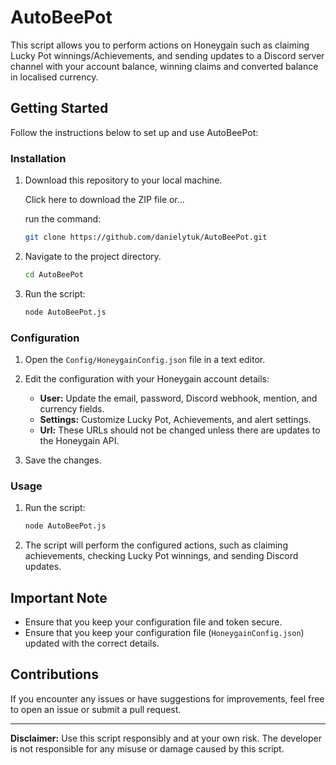 # AutoBeePot

This script allows you to perform actions on Honeygain such as claiming Lucky Pot winnings/Achievements, and sending updates to a Discord server channel with your account balance, winning claims and converted balance in localised currency.

## Getting Started

Follow the instructions below to set up and use AutoBeePot:

### Installation

1. Download this repository to your local machine.
   
   Click here to download the ZIP file or...

   run the command:
   
   ```bash
   git clone https://github.com/danielytuk/AutoBeePot.git
   ```

3. Navigate to the project directory.
   ```bash
   cd AutoBeePot
   ```

4. Run the script:
   ```bash
   node AutoBeePot.js
   ```

### Configuration

1. Open the `Config/HoneygainConfig.json` file in a text editor.

2. Edit the configuration with your Honeygain account details:
   - **User:** Update the email, password, Discord webhook, mention, and currency fields.
   - **Settings:** Customize Lucky Pot, Achievements, and alert settings.
   - **Url:** These URLs should not be changed unless there are updates to the Honeygain API.

3. Save the changes.

### Usage

1. Run the script:
   ```bash
   node AutoBeePot.js
   ```

2. The script will perform the configured actions, such as claiming achievements, checking Lucky Pot winnings, and sending Discord updates.

## Important Note

- Ensure that you keep your configuration file and token secure.
- Ensure that you keep your configuration file (`HoneygainConfig.json`) updated with the correct details.

## Contributions

If you encounter any issues or have suggestions for improvements, feel free to open an issue or submit a pull request.

---

**Disclaimer:** Use this script responsibly and at your own risk. The developer is not responsible for any misuse or damage caused by this script.
